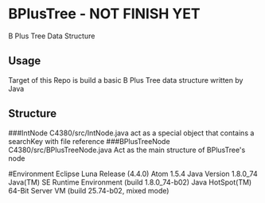 # BPlusTree - NOT FINISH YET
B Plus Tree Data Structure
## Usage
Target of this Repo is build a basic B Plus Tree data structure written by Java
## Structure
###IntNode
C4380/src/IntNode.java
act as a special object that contains a searchKey with file reference
###BPlusTreeNode
C4380/src/BPlusTreeNode.java
Act as the main structure of BPlusTree's node


#Environment
  Eclipse Luna Release (4.4.0)
  Atom 1.5.4
  Java Version 1.8.0_74
  Java(TM) SE Runtime Environment (build 1.8.0_74-b02)
  Java HotSpot(TM) 64-Bit Server VM (build 25.74-b02, mixed mode)
